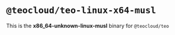 # `@teocloud/teo-linux-x64-musl`

This is the **x86_64-unknown-linux-musl** binary for `@teocloud/teo`
